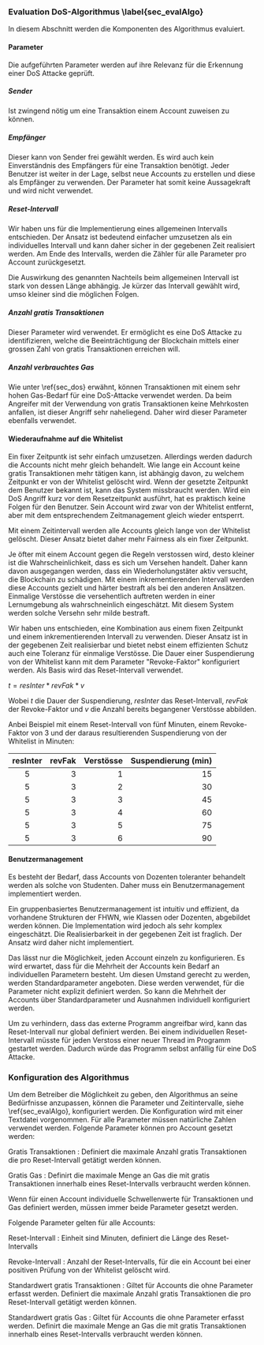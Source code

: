 
### Evaluation DoS-Algorithmus \label{sec_evalAlgo}

In diesem Abschnitt werden die Komponenten des Algorithmus evaluiert. 

#### Parameter

Die aufgeführten Parameter werden auf ihre Relevanz für die Erkennung einer DoS Attacke geprüft. 

##### Sender

Ist zwingend nötig um eine Transaktion einem Account zuweisen zu können. 

##### Empfänger

Dieser kann von Sender frei gewählt werden. Es wird auch kein Einverständnis des Empfängers für eine Transaktion benötigt. Jeder Benutzer ist weiter in der Lage, selbst neue Accounts zu erstellen und diese als Empfänger zu verwenden. Der Parameter hat somit keine Aussagekraft und wird nicht verwendet.

##### Reset-Intervall

Wir haben uns für die Implementierung eines allgemeinen Intervalls entschieden. Der Ansatz ist bedeutend einfacher umzusetzen als ein individuelles Intervall und kann daher sicher in der gegebenen Zeit realisiert werden. Am Ende des Intervalls, werden die Zähler für alle Parameter pro Account zurückgesetzt. 

Die Auswirkung des genannten Nachteils beim allgemeinen Intervall ist stark von dessen Länge abhängig. Je kürzer das Intervall gewählt wird, umso kleiner sind die möglichen Folgen.

##### Anzahl gratis Transaktionen

Dieser Parameter wird verwendet. Er ermöglicht es eine DoS Attacke zu identifizieren, welche die Beeinträchtigung der Blockchain mittels einer grossen Zahl von gratis Transaktionen erreichen will. 

##### Anzahl verbrauchtes Gas

Wie unter \ref{sec_dos} erwähnt, können Transaktionen mit einem sehr hohen Gas-Bedarf für eine DoS-Attacke verwendet werden. Da beim Angreifer mit der Verwendung von gratis Transaktionen keine Mehrkosten anfallen, ist dieser Angriff sehr naheliegend. Daher wird dieser Parameter ebenfalls verwendet.

#### Wiederaufnahme auf die Whitelist

Ein fixer Zeitpuntk ist sehr einfach umzusetzen. Allerdings werden dadurch die Accounts nicht mehr gleich behandelt. Wie lange ein Account keine gratis Transaktionen mehr tätigen kann, ist abhängig davon, zu welchem Zeitpunkt er von der Whitelist gelöscht wird. Wenn der gesetzte Zeitpunkt dem Benutzer bekannt ist, kann das System missbraucht werden. Wird ein DoS Angriff kurz vor dem Resetzeitpunkt ausführt, hat es praktisch keine Folgen für den Benutzer. Sein Account wird zwar von der Whitelist entfernt, aber mit dem entsprechendem Zeitmanagement gleich wieder entsperrt. 

Mit einem Zeitintervall werden alle Accounts gleich lange von der Whitelist gelöscht. Dieser Ansatz bietet daher mehr Fairness als ein fixer Zeitpunkt. 

Je öfter mit einem Account gegen die Regeln verstossen wird, desto kleiner ist die Wahrscheinlichkeit, dass es sich um Versehen handelt. Daher kann davon ausgegangen werden, dass ein Wiederholungstäter aktiv versucht, die Blockchain zu schädigen. Mit einem inkrementierenden Intervall werden diese Accounts gezielt und härter bestraft als bei den anderen Ansätzen.  
Einmalige Verstösse die versehentlich auftreten werden in einer Lernumgebung als wahrschneinlich eingeschätzt. Mit diesem System werden solche Versehn sehr milde bestraft. 

Wir haben uns entschieden, eine Kombination aus einem fixen Zeitpunkt und einem inkrementierenden Intervall zu verwenden. Dieser Ansatz ist in der gegebenen Zeit realisierbar und bietet nebst einem effizienten Schutz auch eine Toleranz für einmalige Verstösse.
Die Dauer einer Suspendierung von der Whitelist kann mit dem Parameter "Revoke-Faktor" konfiguriert werden. Als Basis wird das Reset-Intervall verwendet.

$t = resInter * revFak * v$

Wobei $t$ die Dauer der Suspendierung, $resInter$ das Reset-Intervall, $revFak$ der Revoke-Faktor und $v$ die Anzahl bereits begangener Verstösse abbilden. 

Anbei Beispiel mit einem Reset-Intervall von fünf Minuten, einem Revoke-Faktor von 3 und der daraus resultierenden Suspendierung von der Whitelist in Minuten:

| resInter | revFak  | Verstösse | Suspendierung (min) |
|:----------:|--------:|----------:|--------------------:|
| 5 | 3 | 1 | 15 | 
| 5 | 3 | 2 | 30 | 
| 5 | 3 | 3 | 45 | 
| 5 | 3 | 4 | 60 | 
| 5 | 3 | 5 | 75 | 
| 5 | 3 | 6 | 90 |



#### Benutzermanagement

Es besteht der Bedarf, dass Accounts von Dozenten toleranter behandelt werden als solche von Studenten. Daher muss ein Benutzermanagement implementiert werden. 

Ein gruppenbasiertes Benutzermanagement ist intuitiv und effizient, da vorhandene Strukturen der FHWN, wie Klassen oder Dozenten, abgebildet werden können. Die Implementation wird jedoch als sehr komplex eingeschätzt. Die Realisierbarkeit in der gegebenen Zeit ist fraglich. Der Ansatz wird daher nicht implementiert.

Das lässt nur die Möglichkeit, jeden Account einzeln zu konfigurieren. Es wird erwartet, dass für die Mehrheit der Accounts kein Bedarf an individuellen Parametern besteht. Um diesen Umstand gerecht zu werden, werden Standardparameter angeboten. Diese werden verwendet, für die Parameter nicht explizit definiert werden. So kann die Mehrheit der Accounts über Standardparameter und Ausnahmen individuell konfiguriert werden.  

Um zu verhindern, dass das externe Programm angreifbar wird, kann das Reset-Intervall nur global definiert werden. Bei einem individuellen Reset-Intervall müsste für jeden Verstoss einer neuer Thread im Programm gestartet werden. Dadurch würde das Programm selbst anfällig für eine DoS Attacke.

### Konfiguration des Algorithmus

Um dem Betreiber die Möglichkeit zu geben, den Algorithmus an seine Bedürfnisse anzupassen, können die Parameter und Zeitintervalle, siehe \ref{sec_evalAlgo}, konfiguriert werden. 
Die Konfiguration wird mit einer Textdatei vorgenommen. Für alle Parameter müssen natürliche Zahlen verwendet werden. Folgende Parameter können pro Account gesetzt werden: 

Gratis Transaktionen
:       Definiert die maximale Anzahl gratis Transaktionen die pro Reset-Intervall getätigt werden können.

Gratis Gas
:       Definirt die maximale Menge an Gas die mit gratis Transaktionen innerhalb eines Reset-Intervalls verbraucht werden können.

Wenn für einen Account individuelle Schwellenwerte für Transaktionen und Gas definiert werden, müssen immer beide Parameter gesetzt werden. 

Folgende Parameter gelten für alle Accounts:

Reset-Intervall
:     Einheit sind Minuten, definiert die Länge des Reset-Intervalls

Revoke-Intervall
:      Anzahl der Reset-Intervalls, für die ein Account bei einer positiven Prüfung von der Whitelist gelöscht wird. 

Standardwert gratis Transaktionen
:      Giltet für Accounts die ohne Parameter erfasst werden. Definiert die maximale Anzahl gratis Transaktionen die pro Reset-Intervall getätigt werden können.

Standardwert gratis Gas
:     Giltet für Accounts die ohne Parameter erfasst werden.  Definirt die maximale Menge an Gas die mit gratis Transaktionen innerhalb eines Reset-Intervalls verbraucht werden können.

